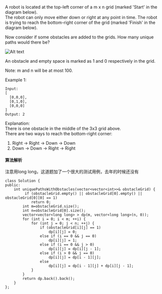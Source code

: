 A robot is located at the top-left corner of a m x n grid (marked 'Start' in the diagram below).
<br>
The robot can only move either down or right at any point in time. The robot is trying to reach the bottom-right corner of the grid (marked 'Finish' in the diagram below).<br>

Now consider if some obstacles are added to the grids. How many unique paths would there be?<br>


![Alt text](https://leetcode.com/problems/unique-paths-ii/)

An obstacle and empty space is marked as 1 and 0 respectively in the grid.<br>

Note: m and n will be at most 100.<br>

Example 1:<br>
```
Input:
[
  [0,0,0],
  [0,1,0],
  [0,0,0]
]
Output: 2
```
Explanation:<br>
There is one obstacle in the middle of the 3x3 grid above.<br>
There are two ways to reach the bottom-right corner:<br>
1. Right -> Right -> Down -> Down<br>
2. Down -> Down -> Right -> Right<br>
#### 算法解析
注意用long long，这道题加了一个很大的测试用例，去年的时候还没有
```
class Solution {
public:
    int uniquePathsWithObstacles(vector<vector<int>>& obstacleGrid) {
         if (obstacleGrid.empty() || obstacleGrid[0].empty() || obstacleGrid[0][0] == 1) 
            return 0;
        int m=obstacleGrid.size();
        int n=obstacleGrid[0].size();
        vector<vector<long long> > dp(m, vector<long long>(n, 0));
        for (int i = 0; i < m; ++i) {
            for (int j = 0; j < n; ++j) {
                if (obstacleGrid[i][j] == 1) 
                    dp[i][j] = 0;
                else if (i == 0 && j == 0) 
                    dp[i][j] = 1;
                else if (i == 0 && j > 0) 
                    dp[i][j] = dp[i][j - 1];
                else if (i > 0 && j == 0) 
                    dp[i][j] = dp[i - 1][j];
                else
                    dp[i][j] = dp[i - 1][j] + dp[i][j - 1];
            }
        }
        return dp.back().back();
    }
};
```
